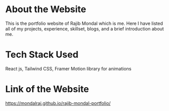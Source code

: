 # About the Website

This is the portfolio website of Rajib Mondal which is me. Here I have listed all of my projects, experience, skillset, blogs, and a brief introduction about me.

# Tech Stack Used

React js, Tailwind CSS, Framer Motion library for animations

# Link of the Website

https://mondalraj.github.io/rajib-mondal-portfolio/
